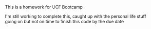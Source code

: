 This is a homework for UCF Bootcamp

I'm still working to complete this, caught up with the personal life stuff going on but not on time to finish this code by the due date